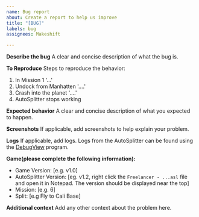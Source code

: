 ```yaml
---
name: Bug report
about: Create a report to help us improve
title: "[BUG]"
labels: bug
assignees: Makeshift

---
```


**Describe the bug**
A clear and concise description of what the bug is.

**To Reproduce**
Steps to reproduce the behavior:
1. In Mission 1 '...'
2. Undock from Manhatten '....'
3. Crash into the planet '....'
4. AutoSplitter stops working

**Expected behavior**
A clear and concise description of what you expected to happen.

**Screenshots**
If applicable, add screenshots to help explain your problem.

**Logs**
If applicable, add logs. Logs from the AutoSplitter can be found using the [DebugView](https://docs.microsoft.com/en-us/sysinternals/downloads/debugview) program.

**Game(please complete the following information):**
 - Game Version: [e.g. v1.0]
 - AutoSplitter Version: [eg. v1.2, right click the `Freelancer - ...asl` file and open it in Notepad. The version should be displayed near the top]
 - Mission: [e.g. 6]
 - Split: [e.g Fly to Cali Base]

**Additional context**
Add any other context about the problem here.
